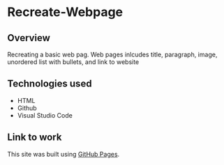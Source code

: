 # Recreate-Webpage

## Overview
Recreating a basic web pag. Web pages inlcudes title, paragraph, image, unordered list with bullets, and link to website


## Technologies used
* HTML
* Github
* Visual Studio Code


## Link to work
This site was built using [GitHub Pages]().
